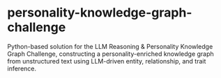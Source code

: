 # personality-knowledge-graph-challenge
Python-based solution for the LLM Reasoning &amp; Personality Knowledge Graph Challenge, constructing a personality-enriched knowledge graph from unstructured text using LLM-driven entity, relationship, and trait inference.
